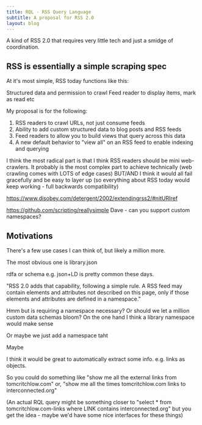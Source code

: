 ```yaml
---
title: RQL - RSS Query Language
subtitle: A proposal for RSS 2.0
layout: blog
---
```


A kind of RSS 2.0 that requires very little tech and just a smidge of coordination.

## RSS is essentially a simple scraping spec

At it's most simple, RSS today functions like this:

Structured data and permission to crawl
Feed reader to display items, mark as read etc


My proposal is for the following:

1. RSS readers to crawl URLs, not just consume feeds
2. Ability to add custom structured data to blog posts and RSS feeds
3. Feed readers to allow you to build views that query across this data
4. A new default behavior to "view all" on an RSS feed to enable indexing and querying

I think the most radical part is that I think RSS readers should be mini web-crawlers. It probably is the most complex part to achieve technically (web crawling comes with LOTS of edge cases) BUT/AND I think it would all fail gracefully and be easy to layer up (so everything about RSS today would keep working - full backwards compatibility)

https://www.disobey.com/detergent/2002/extendingrss2/#nitURIref

https://github.com/scripting/reallysimple
Dave - can you support custom namespaces?


## Motivations

There's a few use cases I can think of, but likely a million more.

The most obvious one is library.json

rdfa or schema e.g. json+LD is pretty common these days.

"RSS 2.0 adds that capability, following a simple rule. A RSS feed may contain elements and attributes not described on this page, only if those elements and attributes are defined in a namespace."

Hmm but is requiring a namespace necessary? Or should we let a million custom data schemas bloom? On the one hand I think a library namespace would make sense

Or maybe we just add a namespace taht 

Maybe 


I think it would be great to automatically extract some info. e.g. links as objects.

So you could do something like "show me all the external links from tomcritchlow.com" or, "show me all the times tomcritchlow.com links to interconnected.org"

(An actual RQL query might be something closer to "select * from tomcritchlow.com-links where LINK contains interconnected.org" but you get the idea - maybe we'd have some nice interfaces for these things)




